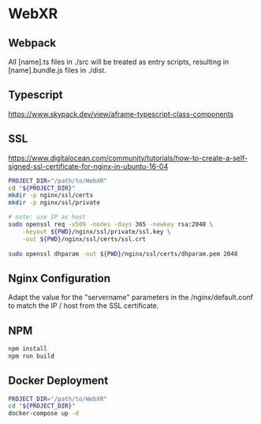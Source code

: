 # WebXR

## Webpack

All [name].ts files in ./src will be treated as entry scripts, resulting in [name].bundle.js files in ./dist.

## Typescript

https://www.skypack.dev/view/aframe-typescript-class-components

## SSL

https://www.digitalocean.com/community/tutorials/how-to-create-a-self-signed-ssl-certificate-for-nginx-in-ubuntu-16-04

```sh
PROJECT_DIR="/path/to/WebXR"
cd "${PROJECT_DIR}"
mkdir -p nginx/ssl/certs
mkdir -p nginx/ssl/private

# note: use IP as host
sudo openssl req -x509 -nodes -days 365 -newkey rsa:2048 \
    -keyout ${PWD}/nginx/ssl/private/ssl.key \
    -out ${PWD}/nginx/ssl/certs/ssl.crt
    
sudo openssl dhparam -out ${PWD}/nginx/ssl/certs/dhparam.pem 2048

```

## Nginx Configuration

Adapt the value for the "servername" parameters in the /nginx/default.conf to match the IP / host from the SSL certificate.

## NPM

```sh
npm install
npm run build
````

## Docker Deployment

```sh
PROJECT_DIR="/path/to/WebXR"
cd "${PROJECT_DIR}"
docker-compose up -d
```